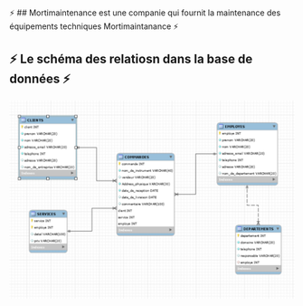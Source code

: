 :zap: ## Mortimaintenance est une companie qui fournit la maintenance des équipements techniques  Mortimaintanance :zap: 



## :zap: Le schéma des relatiosn dans la base de données :zap:

![image](image/7.PNG)
